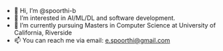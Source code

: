 - 👋 Hi, I’m @spoorthi-b
- 👀 I’m interested in AI/ML/DL and software development.
- 🌱 I’m currently pursuing Masters in Computer Science at University of California, Riverside
- 📫 You can reach me via email: e.spoorthi@gmail.com

<!---
spoorthi-b/spoorthi-b is a ✨ special ✨ repository because its `README.md` (this file) appears on your GitHub profile.
You can click the Preview link to take a look at your changes.
--->
